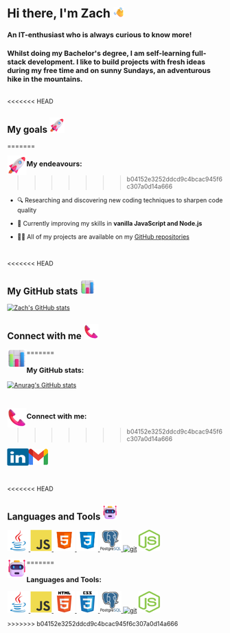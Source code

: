 <h1 align="left">Hi there, I'm Zach <img src="./images/Wave.png" width="25px"></h1>
<h3 align="left">An IT-enthusiast who is always curious to know more!</h3>  
<h3 align="left">Whilst doing my Bachelor's degree, I am self-learning full-stack development. I like to build projects with fresh ideas during my free time and on sunny Sundays, an adventurous hike in the mountains.</h3>
<br>
<<<<<<< HEAD

<!-- My goals -->
## My goals <img src="./images/Rocket.png" width="35px">
=======
<!-- My goals -->
<img align="left" src="./images/Rocket.png" width="45px"> <h3>My endeavours: </h3> 

>>>>>>> b04152e3252ddcd9c4bcac945f6c307a0d14a666
- 🔍 Researching and discovering new coding techniques to sharpen code quality

- 🌱 Currently improving my skills in **vanilla JavaScript and Node.js**
  
- 👨‍💻 All of my projects are available on my [GitHub repositories](https://github.com/ZachLee12)

<br>

<!-- GitHub stats -->
<<<<<<< HEAD
## My GitHub stats <img src="./images/Bar%20Chart.png" width="35px"> 
[![Zach's GitHub stats](https://github-readme-stats.vercel.app/api?username=zachlee12&show_icons=true&theme=vue-dark&hide=contribs&hide_border=true)](https://github.com/anuraghazra/github-readme-stats)

<!-- Connect with me -->
## Connect with me <img src="./images/Telephone%20Receiver.png" height="35px"/>
=======
<img align="left" src="./images/Bar%20Chart.png" width="45px"> <h3>My GitHub stats: </h3>

[![Anurag's GitHub stats](https://github-readme-stats.vercel.app/api?username=zachlee12&show_icons=true&theme=vue-dark&hide=contribs&hide_border=true)](https://github.com/anuraghazra/github-readme-stats)

<br>

<!-- Connect with me -->
<img align="left" src="./images/Telephone%20Receiver.png" height="45"/><h3>Connect with me:</h3>
>>>>>>> b04152e3252ddcd9c4bcac945f6c307a0d14a666
<p align="left">
<a href="https://linkedin.com/in/zach lee" target="blank"><img align="center" src="./icons/linkedin-icon.svg" alt="zach lee" height="40" width="50" /></a><a href="mailto:leezhengyang22@gmail.com" target="blank"><img align="center" src="./icons/Gmail.svg" alt="gmail" height="37" width="45" /></a>
</p>

<br>

<!-- Languages and Tools -->
<<<<<<< HEAD
## Languages and Tools <img src="./images/Robot.png" width="35">

<p align="left"> <a href="https://www.java.com" target="_blank" rel="noreferrer"> <img src="https://raw.githubusercontent.com/devicons/devicon/master/icons/java/java-original.svg" alt="java" width="50" height="50"/> </a><a href="https://developer.mozilla.org/en-US/docs/Web/JavaScript" target="_blank" rel="noreferrer"> <img src="https://raw.githubusercontent.com/devicons/devicon/master/icons/javascript/javascript-original.svg" alt="javascript" width="50" height="50"/> </a> <a href="https://www.w3.org/html/" target="_blank" rel="noreferrer"> <img src="./icons/HTML5.svg" alt="html5" width="50" height="50"/> </a> <a href="https://www.w3schools.com/css/" target="_blank" rel="noreferrer"> <img src="./icons/CSS.svg" alt="css3" width="50" height="50"/> </a> <a href="https://www.postgresql.org" target="_blank" rel="noreferrer"> <img src="https://raw.githubusercontent.com/devicons/devicon/master/icons/postgresql/postgresql-original-wordmark.svg" alt="postgresql" width="50" height="50"/> </a><a href="https://git-scm.com/" target="_blank" rel="noreferrer"> <img src="https://www.vectorlogo.zone/logos/git-scm/git-scm-icon.svg" alt="git" width="50" height="50"/></a> <a href="https://nodejs.org" target="_blank" rel="noreferrer"> <img src="./icons/nodejs-icon.svg" alt="nodejs" width="50" height="50"/> </a> </p>
=======
<img align="left" src="./images/Robot.png" height="45"/>
<h3 align="left">Languages and Tools:</h3>
<p align="left"> <a href="https://www.java.com" target="_blank" rel="noreferrer"> <img src="https://raw.githubusercontent.com/devicons/devicon/master/icons/java/java-original.svg" alt="java" width="50" height="50"/> </a><a href="https://developer.mozilla.org/en-US/docs/Web/JavaScript" target="_blank" rel="noreferrer"> <img src="https://raw.githubusercontent.com/devicons/devicon/master/icons/javascript/javascript-original.svg" alt="javascript" width="50" height="50"/> </a> <a href="https://www.w3.org/html/" target="_blank" rel="noreferrer"> <img src="https://raw.githubusercontent.com/devicons/devicon/master/icons/html5/html5-original-wordmark.svg" alt="html5" width="50" height="50"/> </a> <a href="https://www.w3schools.com/css/" target="_blank" rel="noreferrer"> <img src="https://raw.githubusercontent.com/devicons/devicon/master/icons/css3/css3-original-wordmark.svg" alt="css3" width="50" height="50"/> </a> <a href="https://www.postgresql.org" target="_blank" rel="noreferrer"> <img src="https://raw.githubusercontent.com/devicons/devicon/master/icons/postgresql/postgresql-original-wordmark.svg" alt="postgresql" width="50" height="50"/> </a><a href="https://git-scm.com/" target="_blank" rel="noreferrer"> <img src="https://www.vectorlogo.zone/logos/git-scm/git-scm-icon.svg" alt="git" width="50" height="50"/></a> <a href="https://nodejs.org" target="_blank" rel="noreferrer"> <img src="./icons/nodejs-icon.svg" alt="nodejs" width="50" height="50"/> </a> </p>
>>>>>>> b04152e3252ddcd9c4bcac945f6c307a0d14a666


